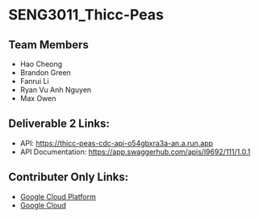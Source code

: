 # SENG3011_Thicc-Peas

## Team Members

* Hao Cheong
* Brandon Green
* Fanrui Li
* Ryan Vu Anh Nguyen
* Max Owen

## Deliverable 2 Links:

* API: https://thicc-peas-cdc-api-o54gbxra3a-an.a.run.app
* API Documentation: https://app.swaggerhub.com/apis/l9692/111/1.0.1

## Contributer Only Links:

* [Google Cloud Platform](https://console.cloud.google.com/home/dashboard?project=handy-amplifier-307202)
* [Google Cloud](https://drive.google.com/drive/folders/12P80OgKlB9woaU0vzyIToOH7CZKLqnVO)
